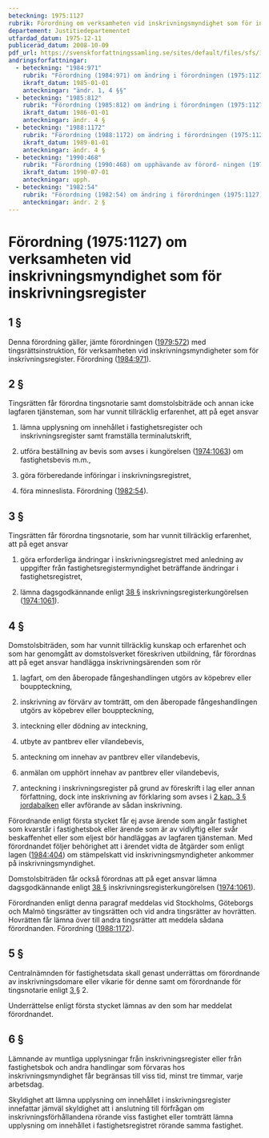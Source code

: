 ```yaml
---
beteckning: 1975:1127
rubrik: Förordning om verksamheten vid inskrivningsmyndighet som för inskrivningsregister
departement: Justitiedepartementet
utfardad_datum: 1975-12-11
publicerad_datum: 2008-10-09
pdf_url: https://svenskforfattningssamling.se/sites/default/files/sfs/1975-12/SFS1975-1127.pdf
andringsforfattningar:
  - beteckning: "1984:971"
    rubrik: "Förordning (1984:971) om ändring i förordningen (1975:1127) om verksamheten vid inskrivningsmyndighet som för inskrivningsregister"
    ikraft_datum: 1985-01-01
    anteckningar: "ändr. 1, 4 §§"
  - beteckning: "1985:812"
    rubrik: "Förordning (1985:812) om ändring i förordningen (1975:1127) om verksamheten vid inskrivningsmyndighet som för inskrivningsregister"
    ikraft_datum: 1986-01-01
    anteckningar: ändr. 4 §
  - beteckning: "1988:1172"
    rubrik: "Förordning (1988:1172) om ändring i förordningen (1975:1127) om verksamheten vid inskrivningsmyndighet som för inskrivningsregister"
    ikraft_datum: 1989-01-01
    anteckningar: ändr. 4 §
  - beteckning: "1990:468"
    rubrik: "Förordning (1990:468) om upphävande av förord- ningen (1975:1127) om verk- samheten vid inskrivningsmyn- dighet som för inskrivnings- register"
    ikraft_datum: 1990-07-01
    anteckningar: upph.
  - beteckning: "1982:54"
    rubrik: "Förordning (1982:54) om ändring i förordningen (1975:1127) om verksamheten vid inskrivningsmyndighet som för inskrivningsregister"
    anteckningar: ändr. 2 §
---
```


# Förordning (1975:1127) om verksamheten vid inskrivningsmyndighet som för inskrivningsregister

## 1 §

Denna förordning gäller, jämte förordningen ([1979:572](https://selex.se/eli/sfs/1979/572)) med tingsrättsinstruktion, för verksamheten vid inskrivningsmyndigheter som för inskrivningsregister. Förordning ([1984:971](https://selex.se/eli/sfs/1984/971)).

## 2 §

Tingsrätten får förordna tingsnotarie samt domstolsbiträde och annan icke lagfaren tjänsteman, som har vunnit tillräcklig erfarenhet, att på eget ansvar

1. lämna upplysning om innehållet i fastighetsregister och inskrivningsregister samt framställa terminalutskrift,

2. utföra beställning av bevis som avses i kungörelsen ([1974:1063](https://selex.se/eli/sfs/1974/1063)) om fastighetsbevis m.m.,

3. göra förberedande införingar i inskrivningsregistret,

4. föra minneslista. Förordning ([1982:54](https://selex.se/eli/sfs/1982/54)).

## 3 §

Tingsrätten får förordna tingsnotarie, som har vunnit tillräcklig erfarenhet, att på eget ansvar

1. göra erforderliga ändringar i inskrivningsregistret med anledning av uppgifter från fastighetsregistermyndighet beträffande ändringar i fastighetsregistret,

2. lämna dagsgodkännande enligt [38 §](#38) inskrivningsregisterkungörelsen ([1974:1061](https://selex.se/eli/sfs/1974/1061)).

## 4 §

Domstolsbiträden, som har vunnit tillräcklig kunskap och erfarenhet och som har genomgått av domstolsverket föreskriven utbildning, får förordnas att på eget ansvar handlägga inskrivningsärenden som rör

1. lagfart, om den åberopade fångeshandlingen utgörs av köpebrev eller bouppteckning,

2. inskrivning av förvärv av tomträtt, om den åberopade fångeshandlingen utgörs av köpebrev eller bouppteckning,

3. inteckning eller dödning av inteckning,

4. utbyte av pantbrev eller vilandebevis,

5. anteckning om innehav av pantbrev eller vilandebevis,

6. anmälan om upphört innehav av pantbrev eller vilandebevis,

7. anteckning i inskrivningsregister på grund av föreskrift i lag eller annan författning, dock inte inskrivning av förklaring som avses i [2 kap. 3 § jordabalken](https://selex.se/eli/sfs/1970/994#kap2.3) eller avförande av sådan inskrivning.

Förordnande enligt första stycket får ej avse ärende som angår fastighet som kvarstår i fastighetsbok eller ärende som är av vidlyftig eller svår beskaffenhet eller som eljest bör handläggas av lagfaren tjänsteman. Med förordnandet följer behörighet att i ärendet vidta de åtgärder som enligt lagen ([1984:404](https://selex.se/eli/sfs/1984/404)) om stämpelskatt vid inskrivningsmyndigheter ankommer på inskrivningsmyndighet.

Domstolsbiträden får också förordnas att på eget ansvar lämna dagsgodkännande enligt [38 §](#38) inskrivningsregisterkungörelsen ([1974:1061](https://selex.se/eli/sfs/1974/1061)).

Förordnanden enligt denna paragraf meddelas vid Stockholms, Göteborgs och Malmö tingsrätter av tingsrätten och vid andra tingsrätter av hovrätten. Hovrätten får lämna över till andra tingsrätter att meddela sådana förordnanden. Förordning ([1988:1172](https://selex.se/eli/sfs/1988/1172)).

## 5 §

Centralnämnden för fastighetsdata skall genast underrättas om förordnande av inskrivningsdomare eller vikarie för denne samt om förordnande för tingsnotarie enligt [3 §](#3) 2.

Underrättelse enligt första stycket lämnas av den som har meddelat förordnandet.

## 6 §

Lämnande av muntliga upplysningar från inskrivningsregister eller från fastighetsbok och andra handlingar som förvaras hos inskrivningsmyndighet får begränsas till viss tid, minst tre timmar, varje arbetsdag.

Skyldighet att lämna upplysning om innehållet i inskrivningsregister innefattar jämväl skyldighet att i anslutning till förfrågan om inskrivningsförhållandena rörande viss fastighet eller tomträtt lämna upplysning om innehållet i fastighetsregistret rörande samma fastighet.